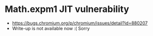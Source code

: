 # Math.expm1 JIT vulnerability
* https://bugs.chromium.org/p/chromium/issues/detail?id=880207
* Write-up is not available now :( Sorry
